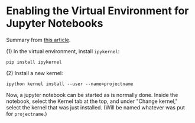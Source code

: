 # Enabling the Virtual Environment for Jupyter Notebooks

Summary from [this article](https://anbasile.github.io/programming/2017/06/25/jupyter-venv/).

(1) In the virtual environment, install `ipykernel`:

`pip install ipykernel`

(2) Install a new kernel:

`ipython kernel install --user --name=projectname`

Now, a jupyter notebook can be started as is normally done. Inside the notebook, select the Kernel tab at the top, and under "Change kernel," select the kernel that was just installed. (Will be named whatever was put for `projectname`.)

